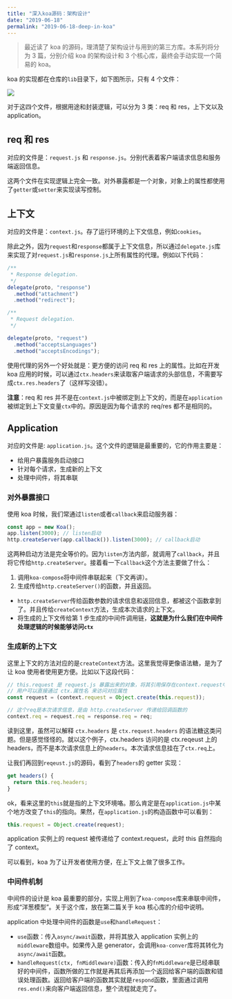 ```yaml
---
title: "深入koa源码：架构设计"
date: "2019-06-18"
permalink: "2019-06-18-deep-in-koa"
---
```


> 最近读了 koa 的源码，理清楚了架构设计与用到的第三方库。本系列将分为 3 篇，分别介绍 koa 的架构设计和 3 个核心库，最终会手动实现一个简易的 koa。

koa 的实现都在仓库的`lib`目录下，如下图所示，只有 4 个文件：

![](https://static.godbmw.com/img/2019-06-18-deep-in-koa/1.png)

对于这四个文件，根据用途和封装逻辑，可以分为 3 类：req 和 res，上下文以及 application。

## req 和 res

对应的文件是：`request.js` 和 `response.js`。分别代表着客户端请求信息和服务端返回信息。

这两个文件在实现逻辑上完全一致。对外暴露都是一个对象，对象上的属性都使用了`getter`或`setter`来实现读写控制。

## 上下文

对应的文件是：`context.js`。存了运行环境的上下文信息，例如`cookies`。

除此之外，因为`request`和`response`都属于上下文信息，所以通过`delegate.js`库来实现了对`request.js`和`response.js`上所有属性的代理。例如以下代码：

```javascript
/**
 * Response delegation.
 */
delegate(proto, "response")
  .method("attachment")
  .method("redirect");

/**
 * Request delegation.
 */

delegate(proto, "request")
  .method("acceptsLanguages")
  .method("acceptsEncodings");
```

使用代理的另外一个好处就是：更方便的访问 req 和 res 上的属性。比如在开发 koa 应用的时候，可以通过`ctx.headers`来读取客户端请求的头部信息，不需要写成`ctx.res.headers`了（这样写没错）。

**注意**：req 和 res 并不是在`context.js`中被绑定到上下文的，而是在`application`被绑定到上下文变量`ctx`中的。原因是因为每个请求的 req/res 都不是相同的。

## Application

对应的文件是: `application.js`。这个文件的逻辑是最重要的，它的作用主要是：

- 给用户暴露服务启动接口
- 针对每个请求，生成新的上下文
- 处理中间件，将其串联

### 对外暴露接口

使用 koa 时候，我们常通过`listen`或者`callback`来启动服务器：

```javascript
const app = new Koa();
app.listen(3000); // listen启动
http.createServer(app.callback()).listen(3000); // callback启动
```

这两种启动方法是完全等价的。因为`listen`方法内部，就调用了`callback`，并且将它传给`http.createServer`。接着看一下`callback`这个方法主要做了什么：

1. 调用`koa-compose`将中间件串联起来（下文再讲）。
2. 生成传给`http.createServer()`的函数，并且返回。

- `http.createServer`传给函数参数的请求信息和返回信息，都被这个函数拿到了。并且传给`createContext`方法，生成本次请求的上下文。
- 将生成的上下文传给第 1 步生成的中间件调用链，**这就是为什么我们在中间件处理逻辑的时候能够访问`ctx`**

### 生成新的上下文

这里上下文的方法对应的是`createContext`方法。这里我觉得更像语法糖，是为了让 koa 使用者使用更方便。比如以下这段代码：

```javascript
// this.request 是 request.js 暴露出来的对象，将其引用保存在context.request中
// 用户可以直接通过 ctx.属性名 来访问对应属性
const request = (context.request = Object.create(this.request));

// 这个req是本次请求信息，是由 http.createServer 传递给回调函数的
context.req = request.req = response.req = req;
```

读到这里，虽然可以解释 `ctx.headers` 是 `ctx.request.headers` 的语法糖这类问题。但是感觉怪怪的。就以这个例子，ctx.headers 访问的是 ctx.reqeust 上的 headers，而不是本次请求信息上的`headers`。本次请求信息挂在了`ctx.req`上。

让我们再回到`reqeust.js`的源码，看到了`headers`的 getter 实现：

```javascript
get headers() {
  return this.req.headers;
}
```

ok，看来这里的`this`就是指的上下文环境咯。那么肯定是在`application.js`中某个地方改变了`this`的指向。果然，在`application.js`的构造函数中可以看到：

```javascript
this.request = Object.create(request);
```

application 实例上的 request 被传递给了 context.request，此时 this 自然指向了 context。

可以看到，koa 为了让开发者使用方便，在上下文上做了很多工作。

### 中间件机制

中间件的设计是 koa 最重要的部分，实现上用到了`koa-compose`库来串联中间件，形成“洋葱模型”。关于这个库，放在第二篇关于 koa 核心库的介绍中说明。

application 中处理中间件的函数是`use`和`handleRequest`：

- `use`函数：传入`async/await`函数，并将其放入 application 实例上的`middleware`数组中。如果传入是 generator，会调用`koa-conver`库将其转化为`async/await`函数。
- `handleRequest(ctx, fnMiddleware)`函数：传入的`fnMiddleware`是已经串联好的中间件，函数所做的工作就是再其后再添加一个返回给客户端的函数和错误处理函数。返回给客户端的函数其实就是`respond`函数，里面通过调用`res.end()`来向客户端返回信息，整个流程就走完了。
